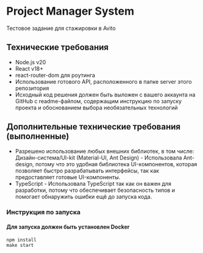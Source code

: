 # Project Manager System
Тестовое задание для стажировки в Avito

## Технические требования
* Node.js v20
* React v18+
* react-router-dom для роутинга
* Использование готового API, расположенного в папке server этого репозитория
* Исходный код решения должен быть выложен с вашего аккаунта на GitHub с readme-файлом, содержащим инструкцию по запуску проекта и обоснованием выбора необязательных технологий

## Дополнительные технические требования (выполненные)
* Разрешено использование любых внешних библиотек, в том числе:
  Дизайн-система/UI-kit (Material-UI, Ant Design) -
  Использовала Ant-design,
  потому что это удобная библиотека UI-компонентов,
  которая позволяет быстро разрабатывать интерфейсы, так как предоставляет готовые UI-компоненты.
* TypeScript - Использовала TypeScript так
  как он важен для разработки,
  потому что обеспечивает безопасность типов и
  помогает обнаружить ошибки ещё до запуска кода.

### Инструкция по запуска
#### Для запуска должен быть установлен Docker
```
npm install
make start
```